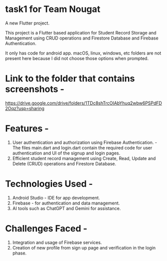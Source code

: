 # task1 for Team Nougat

A new Flutter project.

This project is a Flutter based application for Student Record Storage and Management using CRUD operations and Firestore Database and Firebase Authentication.

 It only has code for android app. macOS, linux, windows, etc folders are not present here because I did not choose those options when prompted. 

# Link to the folder that contains screenshots -
https://drive.google.com/drive/folders/1TDc8shTrcOIAbYhuq2wbw6PSPdFD2Oqz?usp=sharing 

# Features -
1) User authentication and authorization using Firebase Authentication. - The files main.dart and login.dart contain the required code for user authentication and UI of the signup and login pages.
2) Efficient student record management using Create, Read, Update and Delete (CRUD) operations and Firestore Database.

# Technologies Used - 
1) Android Studio - IDE for app development.
2) Firebase -  for authentication and data management.
3) AI tools such as ChatGPT and Gemini for assistance.

# Challenges Faced - 
1) Integration and usage of Firebase services.
2) Creation of new profile from sign up page and verification in the login phase.


